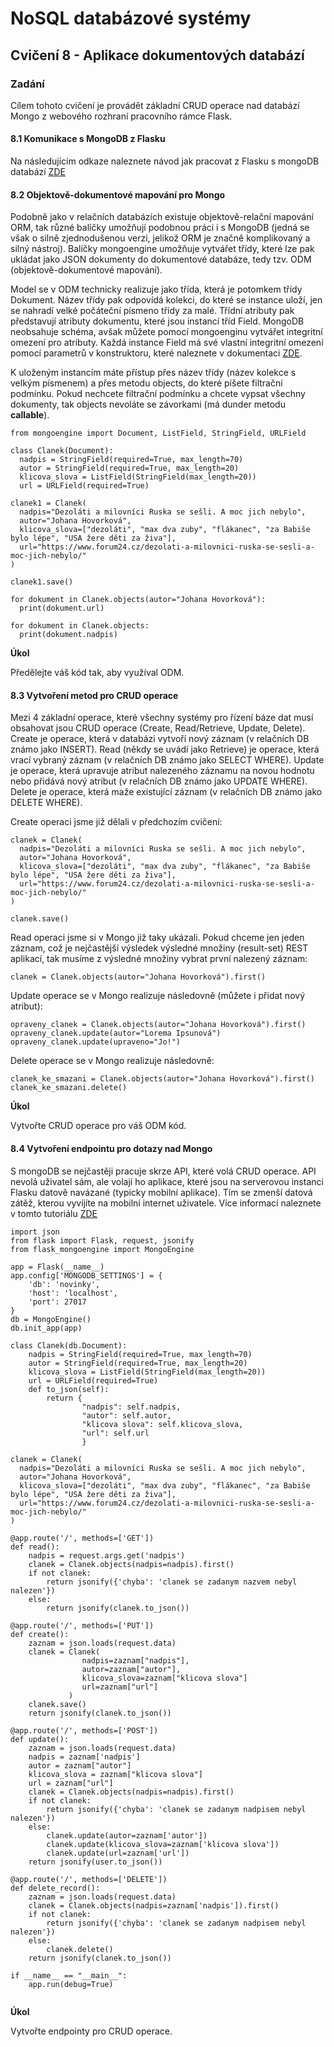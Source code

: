 # NoSQL databázové systémy

## Cvičení 8 - Aplikace dokumentových databází

### Zadání

Cílem tohoto cvičení je provádět základní CRUD operace nad databází Mongo z webového rozhraní pracovního rámce Flask.

#### 8.1 Komunikace s MongoDB z Flasku

Na následujícím odkaze naleznete návod jak pracovat z Flasku s mongoDB databází [ZDE](https://stackabuse.com/integrating-mongodb-with-flask-using-flask-pymongo/)

#### 8.2 Objektově-dokumentové mapování pro Mongo

Podobně jako v relačních databázích existuje objektově-relační mapování ORM, tak různé balíčky umožňují podobnou práci i s MongoDB (jedná se však o silně zjednodušenou verzi, jelikož ORM je značně komplikovaný a silný nástroj). Balíčky mongoengine umožňuje vytvářet třídy, které lze pak ukládat jako JSON dokumenty do dokumentové databáze, tedy tzv. ODM (objektově-dokumentové mapování). 

Model se v ODM technicky realizuje jako třída, která je potomkem třídy Dokument. Název třídy pak odpovídá kolekci, do které se instance uloží, jen se nahradí velké počáteční písmeno třídy za malé. Třídní atributy pak představují atributy dokumentu, které jsou instancí tříd Field. MongoDB neobsahuje schéma, avšak můžete pomocí mongoenginu vytvářet integritní omezení pro atributy. Každá instance Field má své vlastní integritní omezení pomocí parametrů v konstruktoru, které naleznete v dokumentaci [ZDE](https://docs.mongoengine.org/apireference.html#fields).

K uloženým instancím máte přístup přes název třídy (název kolekce s velkým písmenem) a přes metodu objects, do které píšete filtrační podmínku. Pokud nechcete filtrační podmínku a chcete vypsat všechny dokumenty, tak objects nevoláte se závorkami (má dunder metodu __callable__).

```
from mongoengine import Document, ListField, StringField, URLField

class Clanek(Document):
  nadpis = StringField(required=True, max_length=70)
  autor = StringField(required=True, max_length=20)
  klicova_slova = ListField(StringField(max_length=20))
  url = URLField(required=True)
  
clanek1 = Clanek(
  nadpis="Dezoláti a milovníci Ruska se sešli. A moc jich nebylo",
  autor="Johana Hovorková",
  klicova_slova=["dezoláti", "max dva zuby", "flákanec", "za Babiše bylo lépe", "USA žere děti za živa"],
  url="https://www.forum24.cz/dezolati-a-milovnici-ruska-se-sesli-a-moc-jich-nebylo/"
)

clanek1.save()

for dokument in Clanek.objects(autor="Johana Hovorková"):
  print(dokument.url)

for dokument in Clanek.objects:
  print(dokument.nadpis)
```

**Úkol**

Předělejte váš kód tak, aby využíval ODM.


#### 8.3 Vytvoření metod pro CRUD operace

Mezi 4 základní operace, které všechny systémy pro řízení báze dat musí obsahovat jsou CRUD operace (Create, Read/Retrieve, Update, Delete). Create je operace, která v databázi vytvoří nový záznam (v relačních DB známo jako INSERT). Read (někdy se uvádí jako Retrieve) je operace, která vrací vybraný záznam (v relačních DB známo jako SELECT WHERE). Update je operace, která upravuje atribut nalezeného záznamu na novou hodnotu nebo přidává nový atribut (v relačních DB známo jako UPDATE WHERE). Delete je operace, která maže existující záznam (v relačních DB známo jako DELETE WHERE).

Create operaci jsme již dělali v předchozím cvičení:

```
clanek = Clanek(
  nadpis="Dezoláti a milovníci Ruska se sešli. A moc jich nebylo",
  autor="Johana Hovorková",
  klicova_slova=["dezoláti", "max dva zuby", "flákanec", "za Babiše bylo lépe", "USA žere děti za živa"],
  url="https://www.forum24.cz/dezolati-a-milovnici-ruska-se-sesli-a-moc-jich-nebylo/"
)

clanek.save()
```

Read operaci jsme si v Mongo již taky ukázali. Pokud chceme jen jeden záznam, což je nejčastější výsledek výsledné množiny (result-set) REST aplikací, tak musíme z výsledné množiny vybrat první nalezený záznam:

```
clanek = Clanek.objects(autor="Johana Hovorková").first()
```

Update operace se v Mongo realizuje následovně (můžete i přidat nový atribut):

```
opraveny_clanek = Clanek.objects(autor="Johana Hovorková").first()
opraveny_clanek.update(autor="Lorema Ipsunová")
opraveny_clanek.update(upraveno="Jo!")
```

Delete operace se v Mongo realizuje následovně:

```
clanek_ke_smazani = Clanek.objects(autor="Johana Hovorková").first()
clanek_ke_smazani.delete()
```

**Úkol**

Vytvořte CRUD operace pro váš ODM kód.

#### 8.4 Vytvoření endpointu pro dotazy nad Mongo

S mongoDB se nejčastěji pracuje skrze API, které volá CRUD operace. API nevolá uživatel sám, ale volají ho aplikace, které jsou na serverovou instanci Flasku datově navázané (typicky mobilní aplikace). Tím se zmenší datová zátěž, kterou vyvíjíte na mobilní internet uživatele. Více informací naleznete v tomto tutoriálu [ZDE](https://pythonbasics.org/flask-mongodb/)

```
import json
from flask import Flask, request, jsonify
from flask_mongoengine import MongoEngine

app = Flask(__name__)
app.config['MONGODB_SETTINGS'] = {
    'db': 'novinky',
    'host': 'localhost',
    'port': 27017
}
db = MongoEngine()
db.init_app(app)

class Clanek(db.Document):
    nadpis = StringField(required=True, max_length=70)
    autor = StringField(required=True, max_length=20)
    klicova_slova = ListField(StringField(max_length=20))
    url = URLField(required=True)
    def to_json(self):
        return {
                "nadpis": self.nadpis,
                "autor": self.autor,
                "klicova slova": self.klicova_slova,
                "url": self.url
                }
                
clanek = Clanek(
  nadpis="Dezoláti a milovníci Ruska se sešli. A moc jich nebylo",
  autor="Johana Hovorková",
  klicova_slova=["dezoláti", "max dva zuby", "flákanec", "za Babiše bylo lépe", "USA žere děti za živa"],
  url="https://www.forum24.cz/dezolati-a-milovnici-ruska-se-sesli-a-moc-jich-nebylo/"
)

@app.route('/', methods=['GET'])
def read():
    nadpis = request.args.get('nadpis')
    clanek = Clanek.objects(nadpis=nadpis).first()
    if not clanek:
        return jsonify({'chyba': 'clanek se zadanym nazvem nebyl nalezen'})
    else:
        return jsonify(clanek.to_json())

@app.route('/', methods=['PUT'])
def create():
    zaznam = json.loads(request.data)
    clanek = Clanek(
                nadpis=zaznam["nadpis"],
                autor=zaznam["autor"],
                klicova_slova=zaznam["klicova slova"]
                url=zaznam["url"]
             )
    clanek.save()
    return jsonify(clanek.to_json())

@app.route('/', methods=['POST'])
def update():
    zaznam = json.loads(request.data)
    nadpis = zaznam['nadpis']
    autor = zaznam["autor"]
    klicova_slova = zaznam["klicova slova"]
    url = zaznam["url"]
    clanek = Clanek.objects(nadpis=nadpis).first()
    if not clanek:
        return jsonify({'chyba': 'clanek se zadanym nadpisem nebyl nalezen'})
    else:
        clanek.update(autor=zaznam['autor'])
        clanek.update(klicova_slova=zaznam['klicova slova'])
        clanek.update(url=zaznam['url'])
    return jsonify(user.to_json())

@app.route('/', methods=['DELETE'])
def delete_record():
    zaznam = json.loads(request.data)
    clanek = Clanek.objects(nadpis=zaznam['nadpis']).first()
    if not clanek:
        return jsonify({'chyba': 'clanek se zadanym nadpisem nebyl nalezen'})
    else:
        clanek.delete()
    return jsonify(clanek.to_json())

if __name__ == "__main__":
    app.run(debug=True)
    
```

**Úkol**

Vytvořte endpointy pro CRUD operace.
